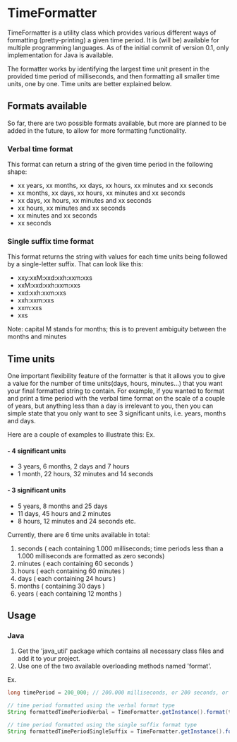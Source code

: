 # TimeFormatter
TimeFormatter is a utility class which provides various different ways of formatting (pretty-printing) a given time period. It is (will be) available for multiple programming languages.
As of the initial commit of version 0.1, only implementation for Java is available.

The formatter works by identifying the largest time unit present in the provided time period of milliseconds, and then formatting all smaller time units, one by one. Time units are better explained below.

## Formats available
So far, there are two possible formats available, but more are planned to be added in the future, to allow for more formatting functionality.

### Verbal time format
This format can return a string of the given time period in the following shape:

- xx years, xx months, xx days, xx hours, xx minutes and xx seconds
- xx months, xx days, xx hours, xx minutes and xx seconds
- xx days, xx hours, xx minutes and xx seconds
- xx hours, xx minutes and xx seconds
- xx minutes and xx seconds
- xx seconds

### Single suffix time format
This format returns the string with values for each time units being followed by a single-letter suffix.
That can look like this:

- xxy:xxM:xxd:xxh:xxm:xxs
- xxM:xxd:xxh:xxm:xxs
- xxd:xxh:xxm:xxs
- xxh:xxm:xxs
- xxm:xxs
- xxs

Note: capital M stands for months;  this is to prevent ambiguity between the months and minutes

## Time units
One important flexibility feature of the formatter is that it allows you to give a value for the number of time units(days, hours, minutes...) that you want your final formatted string to contain.
For example, if you wanted to format and print a time period with the verbal time format on the scale of a couple of years, but anything less than a day is irrelevant to you, then you can simple state that you only want to see 3 significant units, i.e. years, months and days.

Here are a couple of examples to illustrate this:
Ex.
#### - 4 significant units
- 3 years, 6 months, 2 days and 7 hours
- 1 month, 22 hours, 32 minutes and 14 seconds

#### - 3 significant units
- 5 years, 8 months and 25 days
- 11 days, 45 hours and 2 minutes
- 8 hours, 12 minutes and 24 seconds
etc.

Currently, there are 6 time units available in total:
1) seconds ( each containing 1.000 milliseconds; time periods less than a 1.000 milliseconds are formatted as zero seconds)
2) minutes ( each containing 60 seconds )
3) hours ( each containing 60 minutes )
4) days ( each containing 24 hours )
5) months ( containing 30 days )
6) years ( each containing 12 months )

## Usage
### Java
1. Get the 'java_util' package which contains all necessary class files and add it to your project.
2. Use one of the two available overloading methods named 'format'.

Ex.
```java
long timePeriod = 200_000; // 200.000 milliseconds, or 200 seconds, or three minutes and 20 seconds.

// time period formatted using the verbal format type
String formattedTimePeriodVerbal = TimeFormatter.getInstance().format(timePeriod, VerbalTimeFormat.getInstance()));

// time period formatted using the single suffix format type
String formattedTimePeriodSingleSuffix = TimeFormatter.getInstance().format(timePeriod, SingleSuffixTimeFormat.getInstance()));
```

